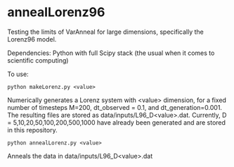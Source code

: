 # annealLorenz96
Testing the limits of VarAnneal for large dimensions, specifically the Lorenz96 model.

Dependencies:
Python with full Scipy stack (the usual when it comes to scientific computing)

To use:

	python makeLorenz.py <value>
Numerically generates a Lorenz system with \<value\> dimension, for a fixed number of timesteps M=200, dt_observed = 0.1, and dt_generation=0.001. The resulting files are stored as data/inputs/L96_D\<value\>.dat. Currently, D = 5,10,20,50,100,200,500,1000 have already been generated and are stored in this repository.

	python annealLorenz.py <value>
Anneals the data in data/inputs/L96_D\<value\>.dat 
